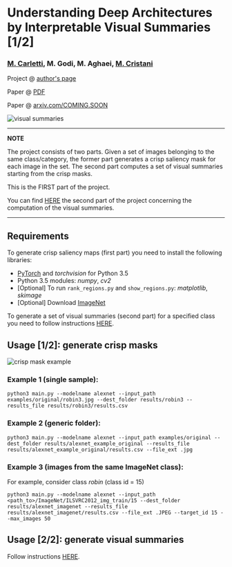 # Understanding Deep Architectures by Interpretable Visual Summaries [1/2]

### [M. Carletti](http://marcocarletti.altervista.org/), M. Godi, M. Aghaei, [M. Cristani](http://profs.sci.univr.it/~cristanm/)


Project @ [author's page](http://marcocarletti.altervista.org/publications/understanding-visual-summaries/)

Paper @ [PDF](http://marcocarletti.altervista.org/publications/understanding-visual-summaries/understanding-deep-architectures.pdf)

Paper @ [arxiv.com/COMING.SOON]()

![visual summaries](http://marcocarletti.altervista.org/publications/understanding-visual-summaries/fig1.jpg)

---
**NOTE**

The project consists of two parts. Given a set of images belonging to the same class/category, the former part generates a crisp saliency mask for each image in the set. The second part computes a set of visual summaries starting from the crisp masks.

This is the FIRST part of the project.

You can find [HERE](https://github.com/godimarcovr/interpretable_visual_summaries) the second part of the project concerning the computation of the visual summaries.

---

## Requirements
To generate crisp saliency maps (first part) you need to install the following libraries:
- [PyTorch](http://pytorch.org/) and _torchvision_ for Python 3.5
- Python 3.5 modules: _numpy_, _cv2_
- [Optional] To run `rank_regions.py` and `show_regions.py`: _matplotlib_, _skimage_
- [Optional] Download [ImageNet](http://image-net.org/download)

To generate a set of visual summaries (second part) for a specified class you need to follow instructions [HERE](https://github.com/godimarcovr/interpretable_visual_summaries).

## Usage [1/2]: generate crisp masks

![crisp mask example](http://marcocarletti.altervista.org/content/icpr18.png)

### Example 1 (single sample):

`python3 main.py --modelname alexnet --input_path examples/original/robin3.jpg --dest_folder results/robin3 --results_file results/robin3/results.csv`

### Example 2 (generic folder):

`python3 main.py --modelname alexnet --input_path examples/original --dest_folder results/alexnet_example_original --results_file results/alexnet_example_original/results.csv --file_ext .jpg`

### Example 3 (images from the same ImageNet class):
For example, consider class _robin_ (class id = 15)

`python3 main.py --modelname alexnet --input_path <path_to>/ImageNet/ILSVRC2012_img_train/15 --dest_folder results/alexnet_imagenet --results_file results/alexnet_imagenet/results.csv --file_ext .JPEG --target_id 15 --max_images 50`

## Usage [2/2]: generate visual summaries

Follow instructions [HERE](https://github.com/godimarcovr/interpretable_visual_summaries).
